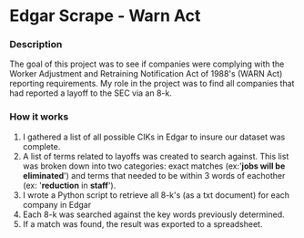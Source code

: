 # Edgar Scrape - Warn Act

### Description
The goal of this project was to see if companies were complying with the Worker Adjustment and Retraining Notification Act of 1988's (WARN Act) reporting requirements. My role in the project was to find all companies that had reported a layoff to the SEC via an 8-k.

### How it works
1. I gathered a list of all possible CIKs in Edgar to insure our dataset was complete.
2. A list of terms related to layoffs was created to search against. This list was broken down into two categories: exact matches (ex:'**jobs will be eliminated**') and terms that needed to be within 3 words of eachother (ex: '**reduction** in **staff**').
3. I wrote a Python script to retrieve all 8-k's (as a txt document) for each company in Edgar
4. Each 8-k was searched against the key words previously determined.
5. If a match was found, the result was exported to a spreadsheet.
